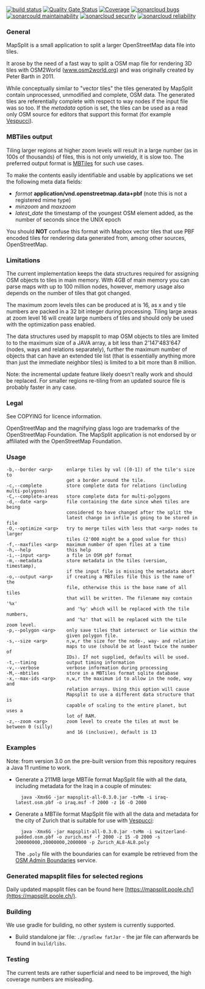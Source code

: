 [![build status](https://github.com/simonpoole/mapsplit/actions/workflows/javalib.yml/badge.svg)](https://github.com/simonpoole/mapsplit/actions) [![Quality Gate Status](https://sonarcloud.io/api/project_badges/measure?project=mapsplit&metric=alert_status)](https://sonarcloud.io/dashboard?id=mapsplit) [![Coverage](https://sonarcloud.io/api/project_badges/measure?project=mapsplit&metric=coverage)](https://sonarcloud.io/dashboard?id=mapsplit) [![sonarcloud bugs](https://sonarcloud.io/api/project_badges/measure?project=mapsplit&metric=bugs)](https://sonarcloud.io/component_measures?id=mapsplit&metric=bugs) [![sonarcould maintainability](https://sonarcloud.io/api/project_badges/measure?project=mapsplit&metric=sqale_rating)](https://sonarcloud.io/component_measures?id=mapsplit&metric=Maintainability) [![sonarcloud security](https://sonarcloud.io/api/project_badges/measure?project=mapsplit&metric=security_rating)](https://sonarcloud.io/component_measures?id=mapsplit&metric=Security) [![sonarcloud reliability](https://sonarcloud.io/api/project_badges/measure?project=mapsplit&metric=reliability_rating)](https://sonarcloud.io/component_measures?id=mapsplit&metric=Reliability)

### General

MapSplit is a small application to split a larger OpenStreetMap data file into tiles. 

It arose by the need of a fast way to split a OSM map file for rendering 3D tiles with OSM2World (www.osm2world.org) and was originally 
created by Peter Barth in 2011.

While conceptually similar to "vector tiles" the tiles generated by MapSplit contain unprocessed, unmodified and complete, OSM data. 
The generated tiles are referentially complete with respect to way nodes if the input file was so too. If the _metadata_ option
is set, the tiles can be used as a read only OSM source for editors that support this format (for example [Vespucci](https://vespucci.io)).

### MBTiles output

Tiling larger regions at higher zoom levels will result in a large number (as in 100s of thousands) of files, this is
not only unwieldy, it is slow too. The preferred output format is [MBTiles](https://github.com/mapbox/mbtiles-spec) for such use
cases. 

To make the contents easily identifiable and usable by applications we set the following meta data fields:

* _format_ __application/vnd.openstreetmap.data+pbf__ (note this is not a registered mime type)
* _minzoom_ and _maxzoom_
* *latest_date* the timestamp of the youngest OSM element added, as the number of seconds since the UNIX epoch

You should __NOT__ confuse this format with Mapbox vector tiles that use PBF encoded tiles for rendering data generated from, among
other sources, OpenStreetMap.

### Limitations

The current implementation keeps the data structures required for assigning OSM objects to tiles in main memory. With 4GB of main memory 
you can parse maps with up to 100 million nodes, however, memory usage also depends on the number of tiles that got changed.

The maximum zoom levels tiles can be produced at is 16, as x and y tile numbers are packed in a 32 bit integer during processing. 
Tiling large areas at zoom level 16 will create large numbers of tiles and should only be used with the optimization pass enabled. 

The data structures used by mapsplit to map OSM objects to tiles are limited to to the maximum size of a JAVA array, a bit less than 2'147'483'647 (nodes, ways and relations separately), further the maximum number of objects that can have an extended tile list (that is essentially anything more than just the immediate neighbor tiles) is limited to a bit more than 8 million.

Note: the incremental update feature likely doesn't really work and should be replaced. For smaller regions re-tiling from an updated 
source file is probably faster in any case.

### Legal

See COPYING for licence information.

OpenStreetMap and the magnifying glass logo are trademarks of the OpenStreetMap Foundation. The MapSplit application is not endorsed by or affiliated with the OpenStreetMap Foundation. 

### Usage

    -b,--border <arg>     enlarge tiles by val ([0-1]) of the tile's size to
                          get a border around the tile.
    -c,--complete         store complete data for relations (including multi-polygons)
    -C,--complete-areas   store complete data for multi-polygons
    -d,--date <arg>       file containing the date since when tiles are being
                          considered to have changed after the split the
                          latest change in infile is going to be stored in file
    -O,--optimize <arg>   try to merge tiles with less that <arg> nodes to larger
                          tiles (2'000 might be a good value for this) 
    -f,--maxfiles <arg>   maximum number of open files at a time
    -h,--help             this help
    -i,--input <arg>      a file in OSM pbf format
    -m,--metadata         store metadata in the tiles (version, timestamp), 
                          if the input file is missing the metadata abort
    -o,--output <arg>     if creating a MBTiles file this is the name of the
                          file, otherwise this is the base name of all tiles
                          that will be written. The filename may contain '%x'
                          and '%y' which will be replaced with the tile numbers, 
                          and '%z' that will be replaced with the tile zoom level.
    -p,--polygon <arg>    only save tiles that intersect or lie within the
                          given polygon file.
    -s,--size <arg>       n,w,r the size for the node-, way- and relation
                          maps to use (should be at least twice the number of
                          IDs). If not supplied, defaults will be used.
    -t,--timing           output timing information
    -v,--verbose          verbose information during processing
    -M,--mbtiles          store in a MBTiles format sqlite database
    -x,--max-ids <arg>    n,w,r the maximum id to allow in the node, way and
                          relation arrays. Using this option will cause
                          Mapsplit to use a different data structure that is
                          capable of scaling to the entire planet, but uses a
                          lot of RAM.
    -z,--zoom <arg>       zoom level to create the tiles at must be between 0 (silly)
                          and 16 (inclusive), default is 13

### Examples

Note: from version 3.0 on the pre-built version from this repository requires a Java 11 runtime to work.

* Generate a 211MB large MBTile format MapSplit file with all the data, including metadata for the Iraq in a couple of minutes:

        java -Xmx6G -jar mapsplit-all-0.3.0.jar -tvMm -i iraq-latest.osm.pbf -o iraq.msf -f 2000 -z 16 -O 2000

* Generate a MBTile format MapSplit file with all the data and metadata for the city of Zurich that is suitable for use with [Vespucci](https://vespucci.io/):

        java -Xmx6G -jar mapsplit-all-0.3.0.jar -tvMm -i switzerland-padded.osm.pbf -o zurich.msf -f 2000 -z 15 -O 2000 -s 200000000,20000000,2000000 -p Zurich_AL8-AL8.poly

  The `.poly` file with the boundaries can for example be retrieved from the [OSM Admin Boundaries](https://wambachers-osm.website/boundaries/) service.
  
### Generated mapsplit files for selected regions

Daily updated mapsplit files can be found here [https://mapsplit.poole.ch/](https://mapsplit.poole.ch/).

### Building

We use gradle for building, no other system is currently supported.

* Build standalone jar file: `./gradlew fatJar` - the jar file can afterwards be found in `build/libs`.

### Testing

The current tests are rather superficial and need to be improved, the high coverage numbers are misleading.


 